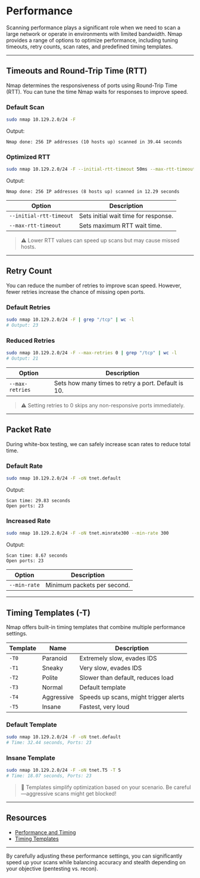 # Performance

Scanning performance plays a significant role when we need to scan a large network or operate in environments with limited bandwidth. Nmap provides a range of options to optimize performance, including tuning timeouts, retry counts, scan rates, and predefined timing templates.

---

## Timeouts and Round-Trip Time (RTT)

Nmap determines the responsiveness of ports using Round-Trip Time (RTT). You can tune the time Nmap waits for responses to improve speed.

### Default Scan

```bash
sudo nmap 10.129.2.0/24 -F
```

Output:

```
Nmap done: 256 IP addresses (10 hosts up) scanned in 39.44 seconds
```

### Optimized RTT

```bash
sudo nmap 10.129.2.0/24 -F --initial-rtt-timeout 50ms --max-rtt-timeout 100ms
```

Output:

```
Nmap done: 256 IP addresses (8 hosts up) scanned in 12.29 seconds
```

| Option                  | Description                          |
| ----------------------- | ------------------------------------ |
| `--initial-rtt-timeout` | Sets initial wait time for response. |
| `--max-rtt-timeout`     | Sets maximum RTT wait time.          |

> ⚠️ Lower RTT values can speed up scans but may cause missed hosts.

---

## Retry Count

You can reduce the number of retries to improve scan speed. However, fewer retries increase the chance of missing open ports.

### Default Retries

```bash
sudo nmap 10.129.2.0/24 -F | grep "/tcp" | wc -l
# Output: 23
```

### Reduced Retries

```bash
sudo nmap 10.129.2.0/24 -F --max-retries 0 | grep "/tcp" | wc -l
# Output: 21
```

| Option          | Description                                         |
| --------------- | --------------------------------------------------- |
| `--max-retries` | Sets how many times to retry a port. Default is 10. |

> ⚠️ Setting retries to 0 skips any non-responsive ports immediately.

---

## Packet Rate

During white-box testing, we can safely increase scan rates to reduce total time.

### Default Rate

```bash
sudo nmap 10.129.2.0/24 -F -oN tnet.default
```

Output:

```
Scan time: 29.83 seconds
Open ports: 23
```

### Increased Rate

```bash
sudo nmap 10.129.2.0/24 -F -oN tnet.minrate300 --min-rate 300
```

Output:

```
Scan time: 8.67 seconds
Open ports: 23
```

| Option       | Description                 |
| ------------ | --------------------------- |
| `--min-rate` | Minimum packets per second. |

---

## Timing Templates (-T)

Nmap offers built-in timing templates that combine multiple performance settings.

| Template | Name       | Description                           |
| -------- | ---------- | ------------------------------------- |
| `-T0`    | Paranoid   | Extremely slow, evades IDS            |
| `-T1`    | Sneaky     | Very slow, evades IDS                 |
| `-T2`    | Polite     | Slower than default, reduces load     |
| `-T3`    | Normal     | Default template                      |
| `-T4`    | Aggressive | Speeds up scans, might trigger alerts |
| `-T5`    | Insane     | Fastest, very loud                    |

### Default Template

```bash
sudo nmap 10.129.2.0/24 -F -oN tnet.default
# Time: 32.44 seconds, Ports: 23
```

### Insane Template

```bash
sudo nmap 10.129.2.0/24 -F -oN tnet.T5 -T 5
# Time: 18.07 seconds, Ports: 23
```

> 🚀 Templates simplify optimization based on your scenario. Be careful—aggressive scans might get blocked!

---

## Resources

* [Performance and Timing](https://nmap.org/book/performance.html)
* [Timing Templates](https://nmap.org/book/performance-timing-templates.html)

---

By carefully adjusting these performance settings, you can significantly speed up your scans while balancing accuracy and stealth depending on your objective (pentesting vs. recon).
